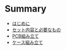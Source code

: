 # Summary

* [はじめに](README.md)
* [セット内容と必要なもの](./docs/01-set.md)
* [PCB組み立て](./docs/02-soldering.md)
* [ケース組み立て](./docs/03-case.md)
